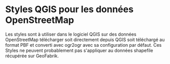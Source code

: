 # Styles QGIS pour les données OpenStreetMap
Les styles sont à utiliser dans le logiciel QGIS sur des données OpenStreetMap télécharger soit directement depuis QGIS soit téléchargé au format PBF et converti avec ogr2ogr avec sa configuration par défaut. Ces Styles ne peuvent probablement pas s'appliquer au données shapefile récupérée sur GeoFabrik.
